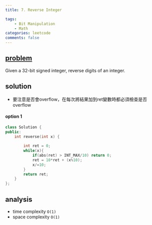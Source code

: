 ```yaml
---
title: 7. Reverse Integer

tags:  
    - Bit Manipulation
    - Math
categories: leetcode
comments: false
---
```


## [problem](https://leetcode.com/problems/reverse-integer/)
Given a 32-bit signed integer, reverse digits of an integer.


## solution
- 要注意是否會overflow，在每次將結果加到ret變數時都必須檢查是否overflow
#### option 1
```c++
class Solution {
public:
    int reverse(int x) {
        
        int ret = 0;
        while(x){
            if(abs(ret) > INT_MAX/10) return 0;
            ret = 10*ret + (x%10);
            x/=10;
        }
        return ret;
    }
};
```
## analysis
- time complexity `O(1)`
- space complexity `O(1)`


